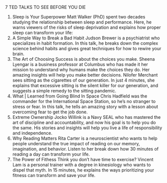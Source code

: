 7 TED TALKS TO SEE 
BEFORE YOU DIE 
1. Sleep is Your Superpower 
Matt Walker (PhD) spent two decades 
studying the relationship between sleep 
and performance. 
Here, he warns viewers of the risks of 
sleep deprivation and explains how proper 
sleep can transform your life: 
2. A Simple Way to Break a Bad 
Habit 
Judson Brewer is a psychiatrist who 
specializes in habit formation. 
In this talk, he breaks down the complex 
science behind habits and gives great 
techniques for how to rewire your brain. 
3. The Art of Choosing 
Success is about the choices you make. 
Sheena Lyengar is a business professor 
at Columbus who has made it her mission 
to understand why humans make the 
choices they do. 
Her amazing insights will help you make 
better decisions. 
Nilofer Merchant sees sitting as the 
cigarettes of our generation. 
In just 4 minutes, she explains that 
excessive sitting is the silent killer for our 
generation, and suggests a simple remedy 
to the sitting pandemic. 
5. What | Learned from Going Blind 
In Space 
Chris Hadfield was the commander for 
the International Space Station, so he’s 
no stranger to stress or fear. 
In this talk, he tells an amazing story with 
a lesson about overcoming fear to get the 
job done. 
6. Extreme Ownership 
Jocko Willink is a Navy SEAL who has 
mastered the art of discipline and 
accountability, and now his goal is to 
help you do the same. 
His stories and insights will help you live 
a life of responsibility and independence. 
7. Why Reading Matters 
Rita Carter is a neuroscientist who wants 
to help people understand the true impact 
of reading on our memory, imagination, and 
behavior. 
Listen to her break down how 30 minutes 
of reading a day can transform your life. 
8. The Power of Fithess 
Think you don’t have time to exercise? 
Vincent Lam is a personal trainer with a 
degree in kinesiology who wants to dispel 
that myth. 
In 15 minutes, he explains the ways 
prioritizing your fitness can transform and 
save your life. 